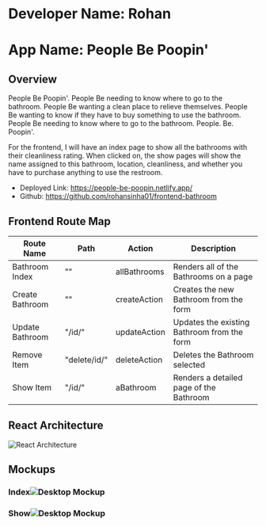 # Developer Name: Rohan
# App Name: People Be Poopin'

## Overview

People Be Poopin'. People Be needing to know where to go to the bathroom. People Be wanting a clean place to relieve themselves. People Be wanting to know if they have to buy something to use the bathroom. People Be needing to know where to go to the bathroom. People. Be. Poopin'.

For the frontend, I will have an index page to show all the bathrooms with their cleanliness rating. When clicked on, the show pages will show the name assigned to this bathroom, location, cleanliness, and whether you have to purchase anything to use the restroom.

- Deployed Link: https://people-be-poopin.netlify.app/
- Github: https://github.com/rohansinha01/frontend-bathroom

## Frontend Route Map

| Route Name | Path  | Action | Description |
|------------|----------|--------|-------------|
| Bathroom Index | ""  | allBathrooms  |  Renders all of the Bathrooms on a page |
| Create Bathroom | "" | createAction | Creates the new Bathroom from the form |
| Update Bathroom | "/id/"  | updateAction | Updates the existing Bathroom from the form  |
| Remove Item | "delete/id/" | deleteAction | Deletes the Bathroom selected |
| Show Item | "/id/" | aBathroom | Renders a detailed page of the Bathroom |

## React Architecture
![React Architecture](https://imgur.com/Y5SnULl.png)

## Mockups
### Index![Desktop Mockup](https://imgur.com/MzIvmml.png)
### Show![Desktop Mockup](https://imgur.com/GorNEGi.png)